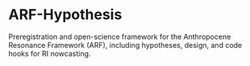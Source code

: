# ARF-Hypothesis
Preregistration and open-science framework for the Anthropocene Resonance Framework (ARF), including hypotheses, design, and code hooks for RI nowcasting.
